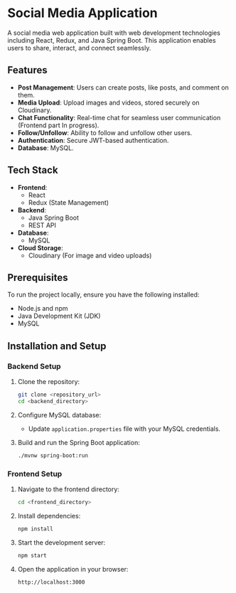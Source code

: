 # Social Media Application

A social media web application built with web development technologies including React, Redux, and Java Spring Boot. This application enables users to share, interact, and connect seamlessly.

## Features

- **Post Management**: Users can create posts, like posts, and comment on them.
- **Media Upload**: Upload images and videos, stored securely on Cloudinary.
- **Chat Functionality**: Real-time chat for seamless user communication (Frontend part In progress).
- **Follow/Unfollow**: Ability to follow and unfollow other users.
- **Authentication**: Secure JWT-based authentication.
- **Database**: MySQL.

## Tech Stack

- **Frontend**:
  - React
  - Redux (State Management)
- **Backend**:
  - Java Spring Boot
  - REST API
- **Database**:
  - MySQL
- **Cloud Storage**:
  - Cloudinary (For image and video uploads)

## Prerequisites

To run the project locally, ensure you have the following installed:

- Node.js and npm
- Java Development Kit (JDK)
- MySQL

## Installation and Setup

### Backend Setup

1. Clone the repository:
   ```bash
   git clone <repository_url>
   cd <backend_directory>
   ```

2. Configure MySQL database:
   - Update `application.properties` file with your MySQL credentials.

3. Build and run the Spring Boot application:
   ```bash
   ./mvnw spring-boot:run
   ```

### Frontend Setup

1. Navigate to the frontend directory:
   ```bash
   cd <frontend_directory>
   ```

2. Install dependencies:
   ```bash
   npm install
   ```

3. Start the development server:
   ```bash
   npm start
   ```

4. Open the application in your browser:
   ```
   http://localhost:3000
   ```
